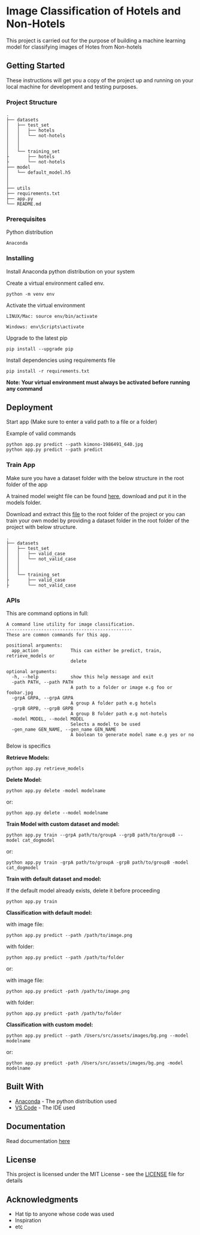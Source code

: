 # Image Classification of Hotels and Non-Hotels

This project is carried out for the purpose of building a machine learning model for classifying images of Hotes from Non-hotels

## Getting Started

These instructions will get you a copy of the project up and running on your local machine for development and testing purposes.

### Project Structure

```
.
├── datasets
│   ├── test_set
│   │   ├── hotels
│   │   └── not-hotels
│   │            
│   │             
│   └── training_set
├       ├── hotels
├       └── not-hotels
├── model
│   └── default_model.h5
│   
│   
├── utils
├── requirements.txt
├── app.py
└── README.md
```

### Prerequisites

Python distribution

```
Anaconda
```

### Installing

Install Anaconda python distribution on your system

Create a virtual environment called env.

```
python -m venv env
```

Activate the virtual environment

```
LINUX/Mac: source env/bin/activate

Windows: env\Scripts\activate
```

Upgrade to the latest pip

```
pip install --upgrade pip
```

Install dependencies using requirements file

```
pip install -r requirements.txt
``` 
**Note: Your virtual environment must always be activated before running any command**

## Deployment

Start app (Make sure to enter a valid path to a file or a folder)


Example of valid commands

```
python app.py predict --path kimono-1986491_640.jpg
python app.py predict --path predict
```

### Train App

Make sure you have a dataset folder with the below structure in the root folder of the app

A trained model weight file can be found [here](https://drive.google.com/drive/folders/1rYweIKMNjQiKC-D92BPEcK7CSPd_jDPb?usp=sharing), download and put it in the models folder.

Download and extract this [file](https://drive.google.com/file/d/15ExWHHPnzdqzQDM7ROxBdwohbxa5b_Lx/view?usp=sharing) to the root folder of the project or you can train your own model by providing a dataset folder in the root folder of the project with  below structure.

```
.
├── datasets
│   ├── test_set
│   │   ├── valid_case
│   │   └── not_valid_case
│   │            
│   │             
│   └── training_set
├       ├── valid_case
├       └── not_valid_case
```



### APIs

This are command options in full:

```
A command line utility for image classification.
-----------------------------------------------
These are common commands for this app.

positional arguments:
  app_action            This can either be predict, train, retrieve_models or
                        delete

optional arguments:
  -h, --help            show this help message and exit
  -path PATH, --path PATH
                        A path to a folder or image e.g foo or foobar.jpg
  -grpA GRPA, --grpA GRPA
                        A group A folder path e.g hotels
  -grpB GRPB, --grpB GRPB
                        A group B folder path e.g not-hotels
  -model MODEL, --model MODEL
                        Selects a model to be used
  -gen_name GEN_NAME, --gen_name GEN_NAME
                        A boolean to generate model name e.g yes or no
```
Below is specifics

**Retrieve Models:**

```
python app.py retrieve_models
```

**Delete Model:**

```
python app.py delete -model modelname
``` 

or:

```
python app.py delete --model modelname
```

**Train Model with custom dataset and model:**

```
python app.py train --grpA path/to/groupA --grpB path/to/groupB --model cat_dogmodel
```

or:

```
python app.py train -grpA path/to/groupA -grpB path/to/groupB -model cat_dogmodel
```

**Train with default dataset and model:**

If the default model already exists, delete it before proceeding

```
python app.py train
```

**Classification with default model:**

with image file:

```
python app.py predict --path /path/to/image.png
```

with folder:

```
python app.py predict --path /path/to/folder
```

or:

with image file:

```
python app.py predict -path /path/to/image.png
```

with folder:

```
python app.py predict -path /path/to/folder
```


**Classification with custom model:**

```
python app.py predict --path /Users/src/assets/images/bg.png --model modelname
```

or:

```
python app.py predict -path /Users/src/assets/images/bg.png -model modelname
```

## Built With

* [Anaconda](https://www.anaconda.com/distribution/) - The python distribution used
* [VS Code](https://code.visualstudio.com/) - The IDE used

## Documentation

Read documentation [here](https://docs.google.com/document/d/1rmpzDJTY0VO4IIhxTE0HqCEoa4yUMz3GCE-KlVNshTY/edit?usp=sharing)

## License

This project is licensed under the MIT License - see the [LICENSE](LICENSE.md) file for details

## Acknowledgments

* Hat tip to anyone whose code was used
* Inspiration
* etc
